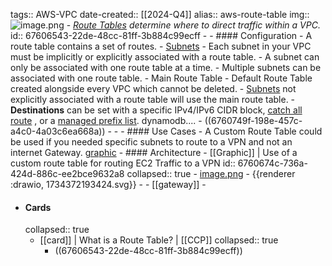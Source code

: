 tags:: AWS-VPC
date-created:: [[2024-Q4]]
alias:: aws-route-table
img:: ![image.png](../assets/image_1719844887509_0.png)
	- *[Route Tables](AWS-VPC-RT) determine where to direct traffic within a VPC.*
	  id:: 67606543-22de-48cc-81ff-3b884c99ecff
	-
	- #### Configuration
		- A route table contains a set of routes.
		- [Subnets]([[AWS-VPC-Subnet]])
			- Each subnet in your VPC must be implicitly or explicitly associated with a route table.
			- A subnet can only be associated with one route table at a time.
			- Multiple subnets can be associated with one route table.
		- Main Route Table
			- Default Route Table created alongside every VPC which cannot be deleted.
			- [Subnets]([[AWS-VPC-Subnet]]) not explicitly associated with a route table will use the main route table.
		- **Destinations** can be set with a specific IPv4/IPv6 CIDR block, [catch all route](((675e1004-6acb-4c48-8882-5dd501ad4271))) , or a [managed prefix list]([[aws-ec2-managed-prefix-list]]). dynamodb....
		- ((6760749f-198e-457c-a4c0-4a03c6ea668a))
		-
		-
	- #### Use Cases
		- A Custom Route Table could be used if you needed specific subnets to route to a VPN and not an internet Gateway. [graphic](((6760674c-736a-424d-886c-ee2bce9632a8)))
	- #### Architecture
		- [[Graphic]] | Use of a custom route table for routing EC2 Traffic to a VPN
		  id:: 6760674c-736a-424d-886c-ee2bce9632a8
		  collapsed:: true
			- [image.png](../assets/image_1734371161866_0.png)
			- {{renderer :drawio, 1734372193424.svg}}
	-
	- [[gateway]]
	-
- #### Cards
  collapsed:: true
	- [[card]] | What is a Route Table? | [[CCP]]
	  collapsed:: true
		- ((67606543-22de-48cc-81ff-3b884c99ecff))